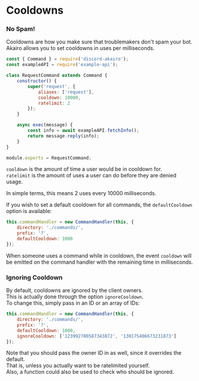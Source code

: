 # Cooldowns

### No Spam!

Cooldowns are how you make sure that troublemakers don't spam your bot.  
Akairo allows you to set cooldowns in uses per milliseconds.  

```js
const { Command } = require('discord-akairo');
const exampleAPI = require('example-api');

class RequestCommand extends Command {
    constructor() {
        super('request', {
            aliases: ['request'],
            cooldown: 10000,
            ratelimit: 2
        });
    }

    async exec(message) {
        const info = await exampleAPI.fetchInfo();
        return message.reply(info);
    }
}

module.exports = RequestCommand;
```

`cooldown` is the amount of time a user would be in cooldown for.  
`ratelimit` is the amount of uses a user can do before they are denied usage.  

In simple terms, this means 2 uses every 10000 milliseconds.  

If you wish to set a default cooldown for all commands, the `defaultCooldown` option is available:  

```js
this.commandHandler = new CommandHandler(this, {
    directory: './commands/',
    prefix: '?',
    defaultCooldown: 1000
});
```

When someone uses a command while in cooldown, the event `cooldown` will be emitted on the command handler with the remaining time in milliseconds.  

### Ignoring Cooldown

By default, cooldowns are ignored by the client owners.  
This is actually done through the option `ignoreCooldown`.  
To change this, simply pass in an ID or an array of IDs:  

```js
this.commandHandler = new CommandHandler(this, {
    directory: './commands/',
    prefix: '?',
    defaultCooldown: 1000,
    ignoreCooldown: ['123992700587343872', '130175406673231873']
});
```

Note that you should pass the owner ID in as well, since it overrides the default.  
That is, unless you actually want to be ratelimited yourself.  
Also, a function could also be used to check who should be ignored.  

